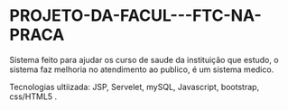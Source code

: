 # PROJETO-DA-FACUL---FTC-NA-PRACA
Sistema feito para ajudar os curso de saude da instituição que estudo, o sistema faz melhoria no atendimento ao publico, é um sistema medico. 

Tecnologias ultiizada:  JSP, Servelet, mySQL, Javascript, bootstrap, css/HTML5 .
